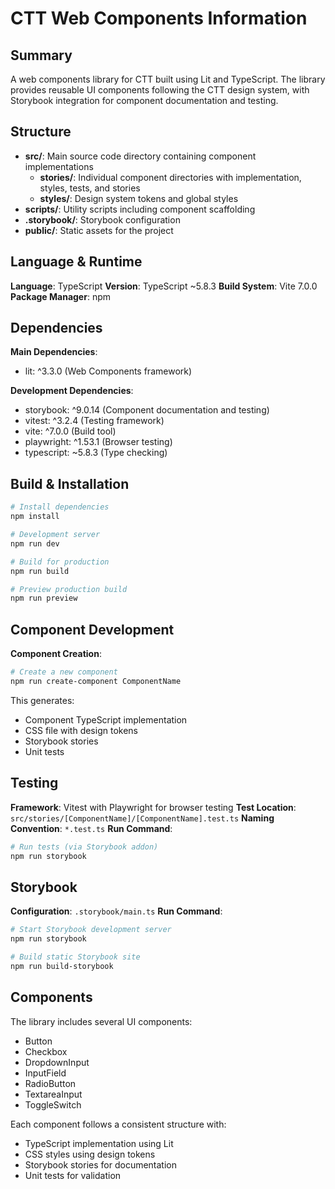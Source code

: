 # CTT Web Components Information

## Summary
A web components library for CTT built using Lit and TypeScript. The library provides reusable UI components following the CTT design system, with Storybook integration for component documentation and testing.

## Structure
- **src/**: Main source code directory containing component implementations
  - **stories/**: Individual component directories with implementation, styles, tests, and stories
  - **styles/**: Design system tokens and global styles
- **scripts/**: Utility scripts including component scaffolding
- **.storybook/**: Storybook configuration
- **public/**: Static assets for the project

## Language & Runtime
**Language**: TypeScript
**Version**: TypeScript ~5.8.3
**Build System**: Vite 7.0.0
**Package Manager**: npm

## Dependencies
**Main Dependencies**:
- lit: ^3.3.0 (Web Components framework)

**Development Dependencies**:
- storybook: ^9.0.14 (Component documentation and testing)
- vitest: ^3.2.4 (Testing framework)
- vite: ^7.0.0 (Build tool)
- playwright: ^1.53.1 (Browser testing)
- typescript: ~5.8.3 (Type checking)

## Build & Installation
```bash
# Install dependencies
npm install

# Development server
npm run dev

# Build for production
npm run build

# Preview production build
npm run preview
```

## Component Development
**Component Creation**:
```bash
# Create a new component
npm run create-component ComponentName
```

This generates:
- Component TypeScript implementation
- CSS file with design tokens
- Storybook stories
- Unit tests

## Testing
**Framework**: Vitest with Playwright for browser testing
**Test Location**: `src/stories/[ComponentName]/[ComponentName].test.ts`
**Naming Convention**: `*.test.ts`
**Run Command**:
```bash
# Run tests (via Storybook addon)
npm run storybook
```

## Storybook
**Configuration**: `.storybook/main.ts`
**Run Command**:
```bash
# Start Storybook development server
npm run storybook

# Build static Storybook site
npm run build-storybook
```

## Components
The library includes several UI components:
- Button
- Checkbox
- DropdownInput
- InputField
- RadioButton
- TextareaInput
- ToggleSwitch

Each component follows a consistent structure with:
- TypeScript implementation using Lit
- CSS styles using design tokens
- Storybook stories for documentation
- Unit tests for validation